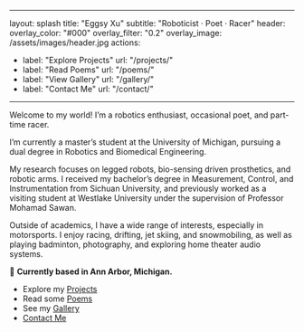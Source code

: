 
---
layout: splash
title: "Eggsy Xu"
subtitle: "Roboticist · Poet · Racer"
header:
  overlay_color: "#000"
  overlay_filter: "0.2"
  overlay_image: /assets/images/header.jpg
actions:
  - label: "Explore Projects"
    url: "/projects/"
  - label: "Read Poems"
    url: "/poems/"
  - label: "View Gallery"
    url: "/gallery/"
  - label: "Contact Me"
    url: "/contact/"
---

Welcome to my world! I’m a robotics enthusiast, occasional poet, and part-time racer.

I’m currently a master’s student at the University of Michigan, pursuing a dual degree in Robotics and Biomedical Engineering. 

My research focuses on legged robots, bio-sensing driven prosthetics, and robotic arms. I received my bachelor’s degree in Measurement, Control, and Instrumentation from Sichuan University, and previously worked as a visiting student at Westlake University under the supervision of Professor Mohamad Sawan.

Outside of academics, I have a wide range of interests, especially in motorsports. I enjoy racing, drifting, jet skiing, and snowmobiling, as well as playing badminton, photography, and exploring home theater audio systems.

📍 **Currently based in Ann Arbor, Michigan.**


- Explore my [Projects](/projects/)
- Read some [Poems](/poems/)
- See my [Gallery](/gallery/)
- [Contact Me](/contact/)






